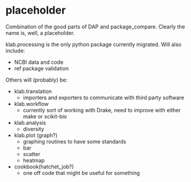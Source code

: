 # placeholder
Combination of the good parts of DAP and package_compare. Clearly the name is, 
well, a placeholder.

klab.processing is the only python package currently migrated. Will also include:
 * NCBI data and code
 * ref package validation

Others will (probably) be:
 * klab.translation
    - importers and exporters to communicate with third party software
 * klab.workflow
    - currently sort of working with Drake, need to improve with either make or scikit-bio
 * klab.analysis 
    - diversity
 * klab.plot (graph?)
    - graphing routines to have some standards
    - bar
    - scatter
    - heatmap
 * cookbook(hatchet_job?)
    - one off code that might be useful for something

